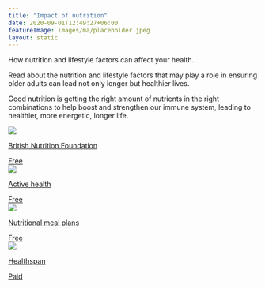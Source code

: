 ```yaml
---
title: "Impact of nutrition"
date: 2020-09-01T12:49:27+06:00
featureImage: images/ma/placeholder.jpeg
layout: static
---
```


How nutrition and lifestyle factors can affect your health.

Read about the nutrition and lifestyle factors that may play a role in ensuring older adults can lead not only longer but healthier lives.

Good nutrition is getting the right amount of nutrients in the right combinations to help boost and strengthen our immune system, leading to healthier, more energetic, longer life.

<a class="ma-link" href="https://www.nutrition.org.uk/life-stages/older-people/"><div class="ma-card"><div class="ma-icon"><img src ="/images/icon-check.png"/></div><div class="ma-name"><p>British Nutrition Foundation</p></div><div class="ma-paid-text"><span>Free</span></div></div></a><a class="ma-link" href="https://www.activehealth.sg/read/nutrition/what-is-good-nutrition-and-why-is-it-important"><div class="ma-card"><div class="ma-icon"><img src ="/images/icon-check.png"/></div><div class="ma-name"><p>Active health</p></div><div class="ma-paid-text"><span>Free</span></div></div></a><a class="ma-link" href="https://nutritionmealplans.com/"><div class="ma-card"><div class="ma-icon"><img src ="/images/icon-check.png"/></div><div class="ma-name"><p>Nutritional meal plans</p></div><div class="ma-paid-text"><span>Free</span></div></div></a><a class="ma-link" href="https://www.awin1.com/cread.php?awinmid=6007&awinaffid=1198638&ued=https%3A%2F%2Fwww.healthspan.co.uk%2F"><div class="ma-card"><div class="ma-icon"><img src ="/images/icon-pound.png"/></div><div class="ma-name"><p>Healthspan</p></div><div class="ma-paid-text"><span>Paid</span></div></div></a>  

<br/><br/>






